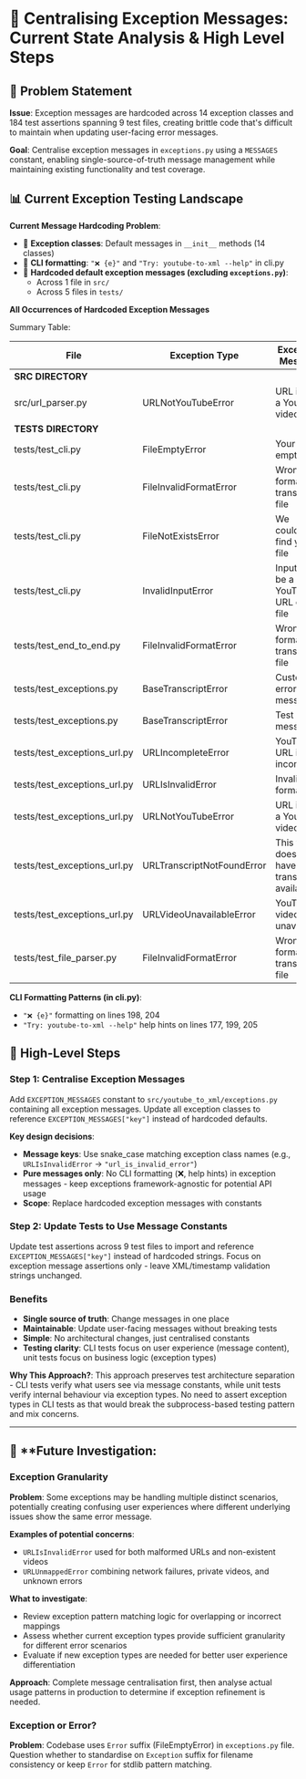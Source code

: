 # 🧠 **Centralising Exception Messages: Current State Analysis & High Level Steps**

## 🎯 **Problem Statement**

**Issue**: Exception messages are hardcoded across 14 exception classes and 184 test assertions spanning 9 test files, creating brittle code that's difficult to maintain when updating user-facing error messages.

**Goal**: Centralise exception messages in `exceptions.py` using a `MESSAGES` constant, enabling single-source-of-truth message management while maintaining existing functionality and test coverage.


## 📊 **Current Exception Testing Landscape**

**Current Message Hardcoding Problem**:
- 📍 **Exception classes**: Default messages in `__init__` methods (14 classes)
- 📍 **CLI formatting**: `"❌ {e}"` and `"Try: youtube-to-xml --help"` in cli.py
- 📍 **Hardcoded default exception messages (excluding `exceptions.py`)**:
   - Across 1 file in `src/`
   - Across 5 files in `tests/`

**All Occurrences of Hardcoded Exception Messages**

Summary Table:

| File | Exception Type | Exception Message | Lines |
|---|---|---|---|
| **SRC DIRECTORY** | | | |
| src/url_parser.py | URLNotYouTubeError | URL is not a YouTube video | 317 |
| **TESTS DIRECTORY** | | | |
| tests/test_cli.py | FileEmptyError | Your file is empty | [155, 163] |
| tests/test_cli.py | FileInvalidFormatError | Wrong format in transcript file | 175 |
| tests/test_cli.py | FileNotExistsError | We couldn't find your file | 151 |
| tests/test_cli.py | InvalidInputError | Input must be a YouTube URL or .txt file | [111, 125, 137] |
| tests/test_end_to_end.py | FileInvalidFormatError | Wrong format in transcript file | 135 |
| tests/test_exceptions.py | BaseTranscriptError | Custom error message | 48 |
| tests/test_exceptions.py | BaseTranscriptError | Test message | 54 |
| tests/test_exceptions_url.py | URLIncompleteError | YouTube URL is incomplete | 55 |
| tests/test_exceptions_url.py | URLIsInvalidError | Invalid URL format | 65 |
| tests/test_exceptions_url.py | URLNotYouTubeError | URL is not a YouTube video | 38 |
| tests/test_exceptions_url.py | URLTranscriptNotFoundError | This video doesn't have a transcript available | 95 |
| tests/test_exceptions_url.py | URLVideoUnavailableError | YouTube video unavailable | 74 |
| tests/test_file_parser.py | FileInvalidFormatError | Wrong format in transcript file | [351, 352] |

**CLI Formatting Patterns (in cli.py)**:
- `"❌ {e}"` formatting on lines 198, 204
- `"Try: youtube-to-xml --help"` help hints on lines 177, 199, 205


## 🚀 **High-Level Steps**

### **Step 1: Centralise Exception Messages**
Add `EXCEPTION_MESSAGES` constant to `src/youtube_to_xml/exceptions.py` containing all exception messages. Update all exception classes to reference `EXCEPTION_MESSAGES["key"]` instead of hardcoded defaults.

**Key design decisions**:
- **Message keys**: Use snake_case matching exception class names (e.g., `URLIsInvalidError` → `"url_is_invalid_error"`)
- **Pure messages only**: No CLI formatting (❌, help hints) in exception messages - keep exceptions framework-agnostic for potential API usage
- **Scope**: Replace hardcoded exception messages with constants

### **Step 2: Update Tests to Use Message Constants**
Update test assertions across 9 test files to import and reference `EXCEPTION_MESSAGES["key"]` instead of hardcoded strings. Focus on exception message assertions only - leave XML/timestamp validation strings unchanged.

### **Benefits**
- **Single source of truth**: Change messages in one place
- **Maintainable**: Update user-facing messages without breaking tests
- **Simple**: No architectural changes, just centralised constants
- **Testing clarity**: CLI tests focus on user experience (message content), unit tests focus on business logic (exception types)

**Why This Approach?**: This approach preserves test architecture separation - CLI tests verify what users see via message constants, while unit tests verify internal behaviour via exception types. No need to assert exception types in CLI tests as that would break the subprocess-based testing pattern and mix concerns.

---

## 🔬 **Future Investigation: 

### **Exception Granularity**

**Problem**: Some exceptions may be handling multiple distinct scenarios, potentially creating confusing user experiences where different underlying issues show the same error message.

**Examples of potential concerns**:
- `URLIsInvalidError` used for both malformed URLs and non-existent videos
- `URLUnmappedError` combining network failures, private videos, and unknown errors

**What to investigate**:
- Review exception pattern matching logic for overlapping or incorrect mappings
- Assess whether current exception types provide sufficient granularity for different error scenarios
- Evaluate if new exception types are needed for better user experience differentiation

**Approach**: Complete message centralisation first, then analyse actual usage patterns in production to determine if exception refinement is needed.

### **Exception or Error?**

**Problem**: Codebase uses `Error` suffix (FileEmptyError) in `exceptions.py` file. Question whether to standardise on `Exception` suffix for filename consistency or keep `Error` for stdlib pattern matching.